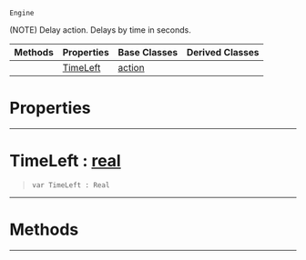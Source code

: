  `Engine`

(NOTE) Delay action. Delays by time in seconds.

|Methods|Properties|Base Classes|Derived Classes|
|---|---|---|---|
| |[ TimeLeft](https://github.com/PlasmaEngine/PlasmaDocs/blob/master/code_reference/class_reference/actiondelay.markdown#timeleft-plasma-engine-doc)|[action](https://github.com/PlasmaEngine/PlasmaDocs/blob/master/code_reference/class_reference/action.markdown)| |


 #  Properties


---  
 #  TimeLeft : [real](https://github.com/PlasmaEngine/PlasmaDocs/blob/master/code_reference/lightning_base_types/real.markdown)

> 
> ``` lang=cpp, name=Lightning
> var TimeLeft : Real


---  
 #  Methods


---  
 

 